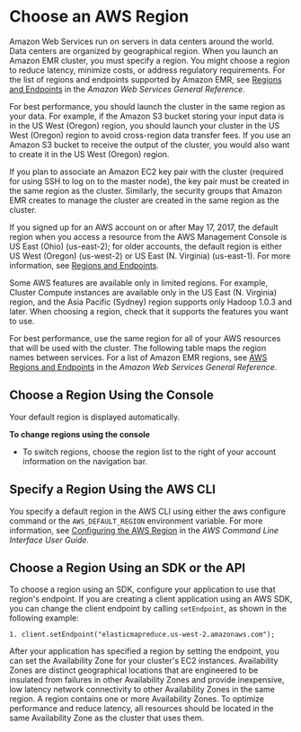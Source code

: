 # Choose an AWS Region<a name="emr-plan-region"></a>

Amazon Web Services run on servers in data centers around the world\. Data centers are organized by geographical region\. When you launch an Amazon EMR cluster, you must specify a region\. You might choose a region to reduce latency, minimize costs, or address regulatory requirements\. For the list of regions and endpoints supported by Amazon EMR, see [Regions and Endpoints](https://docs.aws.amazon.com/general/latest/gr/#emr_region) in the *Amazon Web Services General Reference*\. 

For best performance, you should launch the cluster in the same region as your data\. For example, if the Amazon S3 bucket storing your input data is in the US West \(Oregon\) region, you should launch your cluster in the US West \(Oregon\) region to avoid cross\-region data transfer fees\. If you use an Amazon S3 bucket to receive the output of the cluster, you would also want to create it in the US West \(Oregon\) region\. 

If you plan to associate an Amazon EC2 key pair with the cluster \(required for using SSH to log on to the master node\), the key pair must be created in the same region as the cluster\. Similarly, the security groups that Amazon EMR creates to manage the cluster are created in the same region as the cluster\. 

If you signed up for an AWS account on or after May 17, 2017, the default region when you access a resource from the AWS Management Console is US East \(Ohio\) \(us\-east\-2\); for older accounts, the default region is either US West \(Oregon\) \(us\-west\-2\) or US East \(N\. Virginia\) \(us\-east\-1\)\. For more information, see [Regions and Endpoints](https://docs.aws.amazon.com/general/latest/gr/rande.html)\. 

Some AWS features are available only in limited regions\. For example, Cluster Compute instances are available only in the US East \(N\. Virginia\) region, and the Asia Pacific \(Sydney\) region supports only Hadoop 1\.0\.3 and later\. When choosing a region, check that it supports the features you want to use\.

For best performance, use the same region for all of your AWS resources that will be used with the cluster\. The following table maps the region names between services\. For a list of Amazon EMR regions, see [AWS Regions and Endpoints](https://docs.aws.amazon.com/general/latest/gr/rande.html#emr_region) in the *Amazon Web Services General Reference*\.

## Choose a Region Using the Console<a name="emr-dev-specify-region-console"></a>

Your default region is displayed automatically\.

**To change regions using the console**
+ To switch regions, choose the region list to the right of your account information on the navigation bar\.

## Specify a Region Using the AWS CLI<a name="emr-dev-specify-region-cli"></a>

You specify a default region in the AWS CLI using either the aws configure command or the `AWS_DEFAULT_REGION` environment variable\. For more information, see [Configuring the AWS Region](https://docs.aws.amazon.com/cli/latest/userguide/cli-chap-getting-started.html#cli-installing-specifying-region) in the *AWS Command Line Interface User Guide*\.

## Choose a Region Using an SDK or the API<a name="emr-dev-specify-region-api"></a>

To choose a region using an SDK, configure your application to use that region's endpoint\. If you are creating a client application using an AWS SDK, you can change the client endpoint by calling `setEndpoint`, as shown in the following example:

```
1. client.setEndpoint("elasticmapreduce.us-west-2.amazonaws.com");
```

After your application has specified a region by setting the endpoint, you can set the Availability Zone for your cluster's EC2 instances\. Availability Zones are distinct geographical locations that are engineered to be insulated from failures in other Availability Zones and provide inexpensive, low latency network connectivity to other Availability Zones in the same region\. A region contains one or more Availability Zones\. To optimize performance and reduce latency, all resources should be located in the same Availability Zone as the cluster that uses them\. 